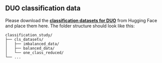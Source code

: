  ## DUO classification data
 Please download the [**classification datasets for DUO**](https://huggingface.co/datasets/melaniewille/uod-class-disparities-classification-study-DUO) from Hugging Face and place them here.
 The folder structure should look like this:
 ```
 classification_study/
 ├── cls_datasets/
 │   ├── imbalanced_data/
 │   ├── balanced_data/
 │   └── one_class_reduced/
 └── ...
 ```
